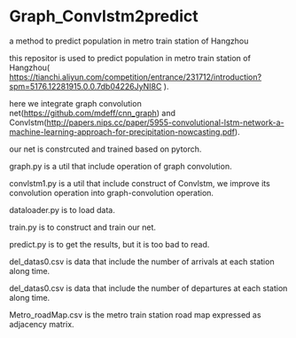 # Graph_Convlstm2predict
a method to predict population in metro train station of Hangzhou

this repositor is used to predict population in metro train station of Hangzhou( https://tianchi.aliyun.com/competition/entrance/231712/introduction?spm=5176.12281915.0.0.7db04226JyNI8C ).

here we integrate graph convolution net(https://github.com/mdeff/cnn_graph) and Convlstm(http://papers.nips.cc/paper/5955-convolutional-lstm-network-a-machine-learning-approach-for-precipitation-nowcasting.pdf).

our net is constrcuted and trained based on pytorch.

graph.py is a util that include operation of graph convolution.

convlstm1.py is a util that include construct of Convlstm, we improve its convolution operation into graph-convolution operation.

dataloader.py is to load data.

train.py is to construct and train our net.

predict.py is to get the results, but it is too bad to read.

del_datas0.csv is data that include the number of arrivals at each station along time.

del_datas0.csv is data that include the number of departures at each station along time.

Metro_roadMap.csv is the metro train station road map expressed as adjacency matrix.
